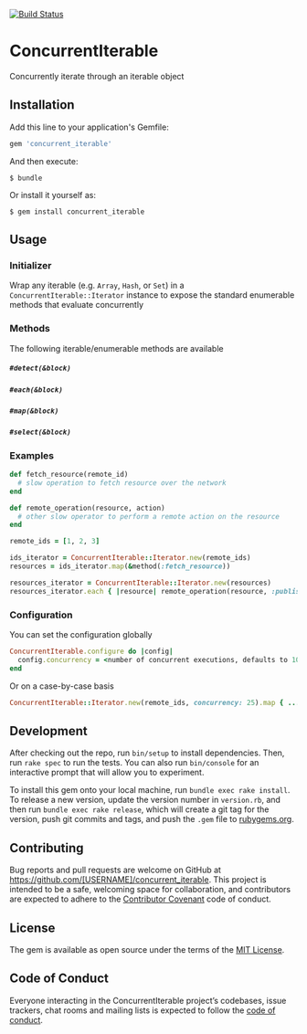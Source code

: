 [![Build Status](https://travis-ci.com/tcollier/concurrent_iterable.svg?branch=master)](https://travis-ci.com/tcollier/concurrent_iterable)

# ConcurrentIterable

Concurrently iterate through an iterable object

## Installation

Add this line to your application's Gemfile:

```ruby
gem 'concurrent_iterable'
```

And then execute:

    $ bundle

Or install it yourself as:

    $ gem install concurrent_iterable

## Usage

### Initializer

Wrap any iterable (e.g. `Array`, `Hash`, or `Set`) in a `ConcurrentIterable::Iterator`
instance to expose the standard enumerable methods that evaluate concurrently

### Methods

The following iterable/enumerable methods are available

##### `#detect(&block)`

##### `#each(&block)`

##### `#map(&block)`

##### `#select(&block)`

### Examples

```ruby
def fetch_resource(remote_id)
  # slow operation to fetch resource over the network
end

def remote_operation(resource, action)
  # other slow operator to perform a remote action on the resource
end

remote_ids = [1, 2, 3]

ids_iterator = ConcurrentIterable::Iterator.new(remote_ids)
resources = ids_iterator.map(&method(:fetch_resource))

resources_iterator = ConcurrentIterable::Iterator.new(resources)
resources_iterator.each { |resource| remote_operation(resource, :publish) }
```

### Configuration

You can set the configuration globally

```ruby
ConcurrentIterable.configure do |config|
  config.concurrency = <number of concurrent executions, defaults to 10>
end
```

Or on a case-by-case basis

```ruby
ConcurrentIterable::Iterator.new(remote_ids, concurrency: 25).map { ... }
```

## Development

After checking out the repo, run `bin/setup` to install dependencies. Then, run `rake spec` to run the tests. You can also run `bin/console` for an interactive prompt that will allow you to experiment.

To install this gem onto your local machine, run `bundle exec rake install`. To release a new version, update the version number in `version.rb`, and then run `bundle exec rake release`, which will create a git tag for the version, push git commits and tags, and push the `.gem` file to [rubygems.org](https://rubygems.org).

## Contributing

Bug reports and pull requests are welcome on GitHub at https://github.com/[USERNAME]/concurrent_iterable. This project is intended to be a safe, welcoming space for collaboration, and contributors are expected to adhere to the [Contributor Covenant](http://contributor-covenant.org) code of conduct.

## License

The gem is available as open source under the terms of the [MIT License](https://opensource.org/licenses/MIT).

## Code of Conduct

Everyone interacting in the ConcurrentIterable project’s codebases, issue trackers, chat rooms and mailing lists is expected to follow the [code of conduct](https://github.com/[USERNAME]/concurrent_iterable/blob/master/CODE_OF_CONDUCT.md).
